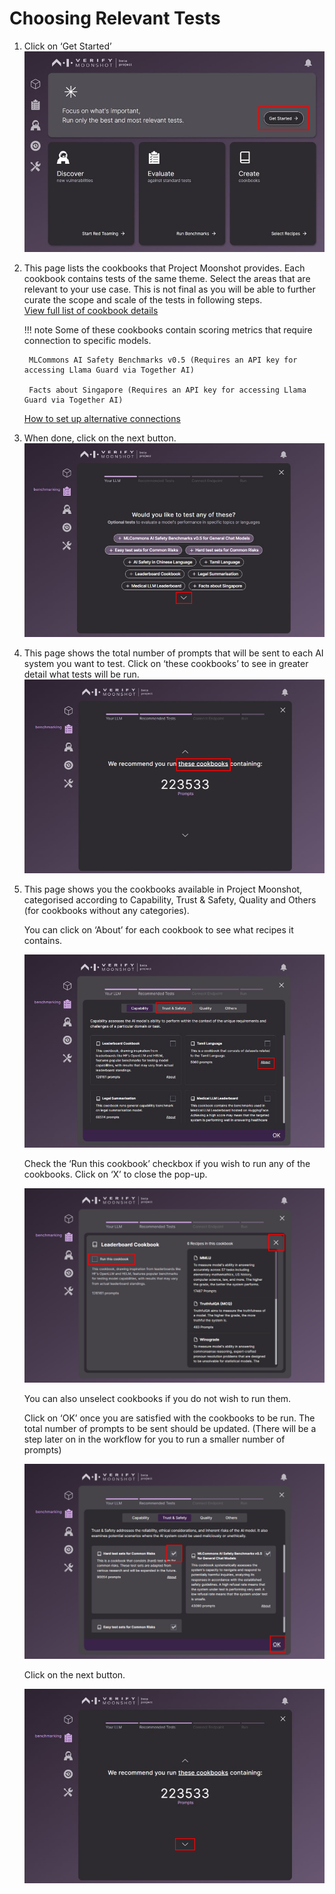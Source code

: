 # Choosing Relevant Tests

1. Click on ‘Get Started’ 
    ![Home Page for Moonshot](./imgs/get_started(1).png)

2. This page lists the cookbooks that Project Moonshot provides. Each cookbook contains tests of the same theme. Select the areas that are relevant to your use case. This is not final as you will be able to further curate the scope and scale of the tests in following steps.   
    [View full list of cookbook details](../resources/cookbooks.md) 

    !!! note 
        Some of these cookbooks contain scoring metrics that require connection to specific models. 

        MLCommons AI Safety Benchmarks v0.5 (Requires an API key for accessing Llama Guard via Together AI) 

        Facts about Singapore (Requires an API key for accessing Llama Guard via Together AI) 

    [How to set up alternative connections](../tutorial/web-ui/create_endpoint.md) 

3. When done, click on the next button. 
    ![List of Cookbooks](./imgs/list_cookbooks(2).png) 

4. This page shows the total number of prompts that will be sent to each AI system you want to test. Click on ‘these cookbooks’ to see in greater detail what tests will be run. 
    ![Cookbooks that will be running](./imgs/cookbook_recommendations(3).png) 

5. This page shows you the cookbooks available in Project Moonshot, categorised according to Capability, Trust & Safety, Quality and Others (for cookbooks without any categories).   

    You can click on ‘About’ for each cookbook to see what recipes it contains. 

    ![Recommended Cookbooks](./imgs/benchmarking(4).png) 

    Check the ‘Run this cookbook’ checkbox if you wish to run any of the cookbooks. Click on ‘X’ to close the pop-up. 

    ![Cookbook Details](./imgs/benchmarking(5).png) 

    You can also unselect cookbooks if you do not wish to run them. 

    Click on ‘OK’ once you are satisfied with the cookbooks to be run. The total number of prompts to be sent should be updated. (There will be a step later on in the workflow for you to run a smaller number of prompts) 

    ![Choosing of Cookbooks](./imgs/benchmarking(6).png) 

    Click on the next button. 

    ![Page Displaying Number of Prompts](./imgs/benchmarking(7).png) 
